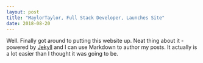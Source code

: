 ```yaml
---
layout: post
title: "MaylorTaylor, Full Stack Developer, Launches Site"
date: 2018-08-20
---
```


Well. Finally got around to putting this website up. Neat thing about it - powered by [Jekyll](http://jekyllrb.com) and I can use Markdown to author my posts. It actually is a lot easier than I thought it was going to be.